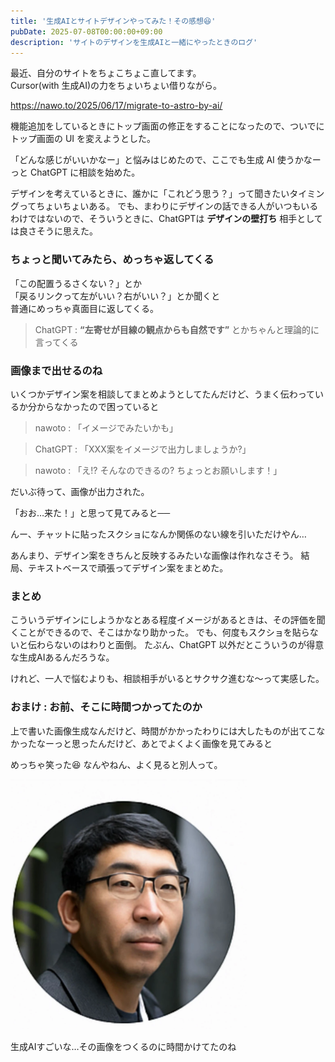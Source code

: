 ```yaml
---
title: '生成AIとサイトデザインやってみた！その感想😆'
pubDate: 2025-07-08T00:00:00+09:00
description: 'サイトのデザインを生成AIと一緒にやったときのログ'
---
```


最近、自分のサイトをちょこちょこ直してます。  
Cursor(with 生成AI)の力をちょいちょい借りながら。

https://nawo.to/2025/06/17/migrate-to-astro-by-ai/

機能追加をしているときにトップ画面の修正をすることになったので、ついでにトップ画面の UI を変えようとした。

「どんな感じがいいかなー」と悩みはじめたので、ここでも生成 AI 使うかなーっと ChatGPT に相談を始めた。

デザインを考えているときに、誰かに「これどう思う？」って聞きたいタイミングってちょいちょいある。
でも、まわりにデザインの話できる人がいつもいるわけではないので、そういうときに、ChatGPTは **デザインの壁打ち** 相手としては良さそうに思えた。

### ちょっと聞いてみたら、めっちゃ返してくる

「この配置うるさくない？」とか  
「戻るリンクって左がいい？右がいい？」とか聞くと  
普通にめっちゃ真面目に返してくる。

> ChatGPT : **“左寄せが目線の観点からも自然です”**
> とかちゃんと理論的に言ってくる

### 画像まで出せるのね

いくつかデザイン案を相談してまとめようとしてたんだけど、うまく伝わっているか分からなかったので困っていると

> nawoto : 「イメージでみたいかも」

> ChatGPT : 「XXX案をイメージで出力しましょうか?」

> nawoto : 「え!? そんなのできるの? ちょっとお願いします！」

だいぶ待って、画像が出力された。

「おお…来た！」と思って見てみると──

んー、チャットに貼ったスクショになんか関係のない線を引いただけやん…

あんまり、デザイン案をきちんと反映するみたいな画像は作れなさそう。
結局、テキストベースで頑張ってデザイン案をまとめた。

### まとめ

こういうデザインにしようかなとある程度イメージがあるときは、その評価を聞くことができるので、そこはかなり助かった。
でも、何度もスクショを貼らないと伝わらないのはわりと面倒。
たぶん、ChatGPT 以外だとこういうのが得意な生成AIあるんだろうな。

けれど、一人で悩むよりも、相談相手がいるとサクサク進むな〜って実感した。

### おまけ : お前、そこに時間つかってたのか

上で書いた画像生成なんだけど、時間がかかったわりには大したものが出てこなかったなーっと思ったんだけど、あとでよくよく画像を見てみると

めっちゃ笑った😆
なんやねん、よく見ると別人って。

<img src="/images/logs/2025/07/08/fake-profile.webp" alt="お前だれやねん" style="max-width: 100%; height: auto; max-height: 400px;" />

生成AIすごいな…その画像をつくるのに時間かけてたのね
